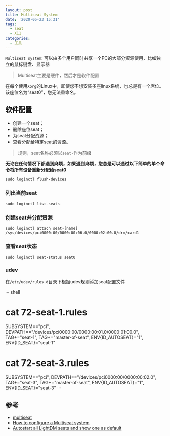 ```yaml
---
layout: post
title: Multiseat System
date: '2020-05-23 15:31'
tags:
  - seat
  - X11
categories:
  - 工具
---
```


`Multiseat system`: 可以由多个用户同时共享一个PC的大部分资源使用，比如独立的鼠标键盘、显示器

> Multiseat主要是硬件，然后才是软件配置

在每个使用`Xorg`的Linux中，即使您不想安装多座linux系统，也总是有一个席位。 该座位名为“seat0”，您无法重命名。

<!--more-->

## 软件配置

- 创建一个seat；
- 删除座位seat；
- 为seat分配资源；
- 查看分配给特定seat的资源。

> 规则，seat名称必须以`seat-`作为前缀

**无论在任何情况下都遇到麻烦，如果遇到麻烦，您总是可以通过以下简单的单个命令将所有设备重新分配给seat0**

``` shell
sudo loginctl flush-devices
```
### 列出当前seat

``` shell
sudo loginctl list-seats
```

### 创建seat并分配资源

``` shell
sudo loginctl attach seat-[name] /sys/devices/pci0000:00/0000:00:06.0/0000:02:00.0/drm/card1
```

### 查看seat状态

``` shell
sudo loginctl seat-status seat0
```

### udev

在`/etc/udev/rules.d`目录下根据udev规则添加seat配置文件

··· shell
# cat 72-seat-1.rules
SUBSYSTEM=="pci", DEVPATH=="/devices/pci0000:00/0000:00:01.0/0000:01:00.0", TAG+="seat-1", TAG+="master-of-seat", ENV{ID_AUTOSEAT}="1", ENV{ID_SEAT}="seat-1"
# cat 72-seat-3.rules
SUBSYSTEM=="pci", DEVPATH=="/devices/pci0000:00/0000:00:02.0", TAG+="seat-3", TAG+="master-of-seat", ENV{ID_AUTOSEAT}="1", ENV{ID_SEAT}="seat-3"
···




## 参考

- [multiseat](https://www.freedesktop.org/wiki/Software/systemd/multiseat/)
- [How to configure a Multiseat system](https://samuloop.github.io/linux/multiseat.html#create_seat)
- [Autostart all LightDM seats and show one as default](https://unix.stackexchange.com/questions/87169/autostart-all-lightdm-seats-and-show-one-as-default)
